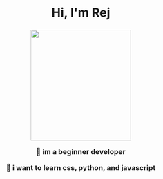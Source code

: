 <h1 align="center">Hi, I'm Rej</h1>
<h3 align="center"><p align="center"> <img width="232" height="256" src="https://cdn.discordapp.com/attachments/547262490493321267/1100701119937785937/emoji.gif"> </p> <p align="center"> 🌱 im a beginner developer </p> <p align="center"> 📖 i want to learn css, python, and javascript </p></h3>
